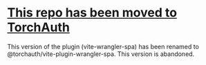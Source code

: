 # [This repo has been moved to TorchAuth](https://github.com/TorchAuth/vite-plugin-wrangler-spa)

This version of the plugin (vite-wrangler-spa) has been renamed to @torchauth/vite-plugin-wrangler-spa. This version is
abandoned.
